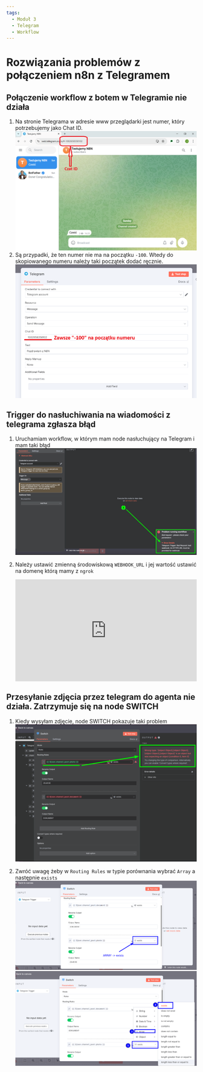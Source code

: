 ```yaml
---
tags:
  - Moduł 3
  - Telegram 
  - Workflow
---
```


# **Rozwiązania problemów z połączeniem n8n z Telegramem**

## **Połączenie workflow z botem w Telegramie nie działa**

1. Na stronie Telegrama w adresie www przeglądarki jest numer, który potrzebujemy jako Chat ID.
   ![](assets/workflows__telegram_1.png)
1. Są przypadki, że ten numer nie ma na początku `-100`. Wtedy do skopiowanego numeru należy taki początek dodać ręcznie. 
   ![](assets/workflows__telegram_2.png)
   
## **Trigger do nasłuchiwania na wiadomości z telegrama zgłasza błąd**

1. Uruchamiam workflow, w którym mam node nasłuchujący na Telegram i mam taki błąd
   ![](assets/workflow__telegram__webhook.png)



1. Należy ustawić zmienną środowiskową `WEBHOOK_URL` i jej wartość ustawić na domenę którą mamy z `ngrok`

   <div style="position: relative; padding-bottom: 56.25%; height: 0;"><iframe src="https://www.loom.com/embed/b0fb4aa94f90493da164214e88ee1c07?sid=e86d29a8-2a97-4b11-840f-2bea0575d1a5" frameborder="0" webkitallowfullscreen mozallowfullscreen allowfullscreen style="position: absolute; top: 0; left: 0; width: 100%; height: 100%;"></iframe></div>

## **Przesyłanie zdjęcia przez telegram do agenta nie działa. Zatrzymuje się na node SWITCH**

1. Kiedy wysyłam zdjęcie, node SWITCH pokazuje taki problem
   ![](assets/workflow__telegram__photo_1.png)


1. Zwróć uwagę żeby w `Routing Rules` w typie porównania wybrać `Array` a następnie `exists`
   ![](assets/workflow__telegram__photo_2.png)
   ![](assets/workflow__telegram__photo_3.png)